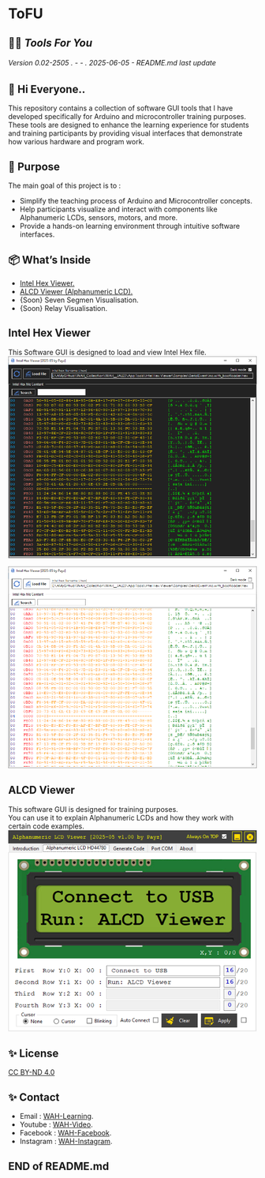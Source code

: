 # ToFU
## :man_teacher: _Tools For You_
###### _Version 0.02-2505 . - - . 2025-06-05 - README.md last update_
## 👋 Hi Everyone..  
This repository contains a collection of software GUI tools that I have developed specifically for Arduino and microcontroller training purposes.  
These tools are designed to enhance the learning experience for students and training participants by providing visual interfaces that demonstrate how various hardware and program work.  

## 🎯 Purpose
The main goal of this project is to :
- Simplify the teaching process of Arduino and Microcontroller concepts.
- Help participants visualize and interact with components like Alphanumeric LCDs, sensors, motors, and more.
- Provide a hands-on learning environment through intuitive software interfaces.

## 📦 What’s Inside
- [Intel Hex Viewer.](#Intel-Hex-Viewer) 
- [ALCD Viewer (Alphanumeric LCD).](#ALCD-Viewer) 
- {Soon} Seven Segmen Visualisation.
- {Soon} Relay Visualisation.

## Intel Hex Viewer
This Software GUI is designed to load and view Intel Hex file.  
![InteHexDarkmode](https://github.com/WAH-share/ToFU/blob/main/Image/Intel%20Hex%20Viewer%20-%20Dark.png)  

![InteHexLightmode](https://github.com/WAH-share/ToFU/blob/main/Image/Intel%20Hex%20Viewer%20-%20Light.png)
## ALCD Viewer
This software GUI is designed for training purposes.  
You can use it to explain Alphanumeric LCDs and how they work with certain code examples.  
![ALCDviewer](https://github.com/WAH-share/ToFU/blob/main/Image/ALCD%20Viewer.png)

## ✨ License
[CC BY-ND 4.0](https://creativecommons.org/licenses/by-nd/4.0/deed.en)

## ✨ Contact
- Email : [WAH-Learning](mailto:wah.learning@gmail.com).
- Youtube : [WAH-Video](https://www.youtube.com/@WAH.Learning).
- Facebook : [WAH-Facebook](https://www.facebook.com/profile.php?id=100094907858032).
- Instagram : [WAH-Instagram](https://www.instagram.com/wah.digital.solution/).

##
## END of README.md